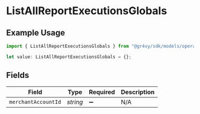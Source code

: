 # ListAllReportExecutionsGlobals

## Example Usage

```typescript
import { ListAllReportExecutionsGlobals } from "@gr4vy/sdk/models/operations";

let value: ListAllReportExecutionsGlobals = {};
```

## Fields

| Field               | Type                | Required            | Description         |
| ------------------- | ------------------- | ------------------- | ------------------- |
| `merchantAccountId` | *string*            | :heavy_minus_sign:  | N/A                 |